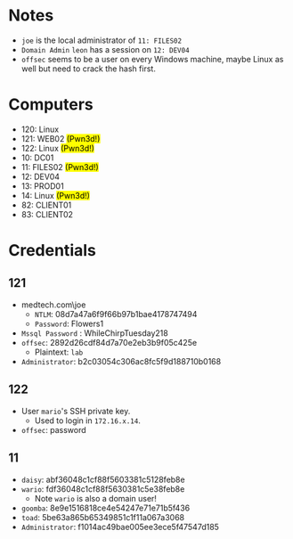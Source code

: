 
# Notes
- `joe` is the local administrator of `11: FILES02`
- `Domain Admin` `leon` has a session on `12: DEV04`
- `offsec` seems to be a user on every Windows machine, maybe Linux as well but need to crack the hash first.
# Computers
- 120: Linux
- 121: WEB02 <mark>(Pwn3d!)</mark>
- 122: Linux <mark>(Pwn3d!)</mark>
- 10: DC01
- 11: FILES02 <mark>(Pwn3d!)</mark>
- 12: DEV04
- 13: PROD01
- 14: Linux <mark>(Pwn3d!)</mark>
- 82: CLIENT01
- 83: CLIENT02
# Credentials 
## 121
- medtech.com\joe
	- `NTLM`: 08d7a47a6f9f66b97b1bae4178747494
	- `Password`: Flowers1
- `Mssql Password` : WhileChirpTuesday218
- `offsec`: 2892d26cdf84d7a70e2eb3b9f05c425e
	- Plaintext: `lab`
- `Administrator`: b2c03054c306ac8fc5f9d188710b0168
## 122
- User `mario`'s SSH private key.
	- Used to login in `172.16.x.14`.
- `offsec`: password 
## 11
- `daisy`: abf36048c1cf88f5603381c5128feb8e
- `wario`: fdf36048c1cf88f5630381c5e38feb8e
	- Note `wario` is also a domain user!
- `goomba`: 8e9e1516818ce4e54247e71e71b5f436
- `toad`: 5be63a865b65349851c1f11a067a3068
- `Administrator`: f1014ac49bae005ee3ece5f47547d185